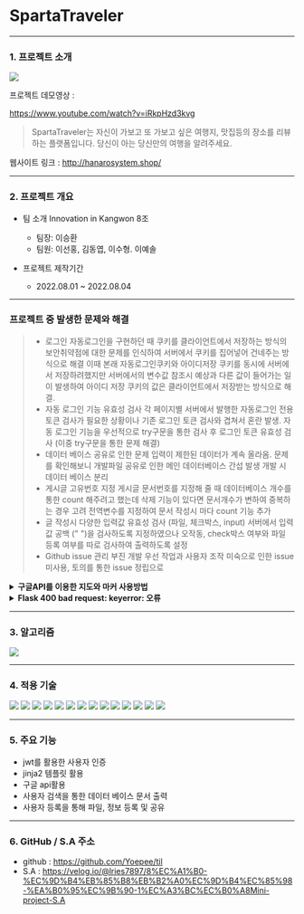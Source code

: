 # SpartaTraveler
***
### 1. 프로젝트 소개

![](https://velog.velcdn.com/images/lries7897/post/eaecfbe5-d346-4210-9ba4-a0f1d7b8e57a/image.png)

프로젝트 데모영상 : 

https://www.youtube.com/watch?v=iRkpHzd3kvg

 >SpartaTraveler는 자신이 가보고 또 가보고 싶은 여행지, 맛집등의 장소를 리뷰하는 플랫폼입니다.
 당신이 아는 당신만의 여행을 알려주세요.

웹사이트 링크 : http://hanarosystem.shop/

***

### 2. 프로젝트 개요

+ 팀 소개
	Innovation in Kangwon 8조
    
    - 팀장: 이승환
    - 팀원: 이선홍, 김동엽, 이수형. 이예솔
    

+ 프로젝트 제작기간
  -  2022.08.01 ~ 2022.08.04
    
    
***   
### 프로젝트 중 발생한 문제와 해결
> - 로그인
자동로그인을 구현하던 때 쿠키를 클라이언트에서 저장하는 방식의 보안취약점에 대한 문제를 인식하여 서버에서 쿠키를 집어넣어 건네주는 방식으로 해결
이때 본래 자동로그인쿠키와 아이디저장 쿠키를 동시에 서버에서 저장하려했지만 서버에서의 변수값 참조시 예상과 다른 값이 들어가는 일이 발생하여 아이디 저장 쿠키의 값은 클라이언트에서 저장받는 방식으로 해결.
> - 자동 로그인 기능 유효성 검사
각 페이지별 서버에서 발행한 자동로그인 전용 토큰 검사가 필요한 상황이나 기존 로그인 토큰 검사와 겹쳐서 혼란 발생.
자동 로그인 기능을 우선적으로 try구문을 통한 검사 후 로그인 토큰 유효성 검사 (이중 try구문을 통한 문제 해결)
> - 데이터 베이스 공유로 인한 문제
입력이 제한된 데이터가 계속 올라옴. 문제를 확인해보니 개발파일 공유로 인한 메인 데이터베이스 간섭 발생
개발 시 데이터 베이스 분리
> - 게시글 고유번호 지정
게시글 문서번호를 지정해 줄 때 데이터베이스 개수를 통한 count 해주려고 했는데 삭제 기능이 있다면 문서개수가 변하여 중복하는 경우 고려
전역변수를 지정하여 문서 작성시 마다 count 기능 추가
> - 글 작성시 다양한 입력값 유효성 검사 (파일, 체크박스, input)
 서버에서 입력값 공백 (" ")을 검사하도록 지정하였으나 오작동, check박스 여부와 파일 등록 여부를 따로 검사하여 출력하도록 설정
> - Github issue 관리 부진
개발 우선 작업과 사용자 조작 미숙으로 인한 issue 미사용, 토의를 통한 issue 정립으로 

<details>
    <summary>
        <b>구글API를 이용한 지도와 마커 사용방법</b>
    </summary>
<br>구글지도 api를 써본적이 없지만 (https://developers.google.com/maps/gmp-get-started?hl=ko#api-key) 와 (https://floor5th.tistory.com/88) 를 참고하여 구현하였다

</details>

<details>
    <summary>
        <b>Flask 400 bad request: keyerror: 오류</b>
    </summary>
<br>클라이언트로부터 서버가 데이터를 받는 순간 Flask 400 bad request: keyerror:오류가 발생하였지만 코드를 아래와 같이 바꾸니 오류가 해결되었다.

```python
	##원래의 코드
	@app.route('/checkrecord/delete', methods=['POST'])
	def delete_record():
	    title_receive = request.form['music_title']		##이 줄
	    return jsonify({'result': 'success'})

	##변경 후 
	@app.route('/checkrecord/delete', methods=['POST'])
	def delete_record():
	    title_receive = request.form.get('music_title', False)	##이 줄
	    db.music_diary.delete_one({'music_title': title_receive})
	    return jsonify({'result': 'success'})
```

</details>

    
***
### 3. 알고리즘
![](https://velog.velcdn.com/images/lries7897/post/f4b572cc-cb7a-4d5a-b6cc-67c452f694cf/image.png)
    
***

### 4. 적용 기술
<img src="https://img.shields.io/badge/Jinja-B41717?style=for-the-badge&logo=jinja&logoColor=white">
<img src="https://img.shields.io/badge/Git-F05032?style=for-the-badge&logo=git&logoColor=white">
<img src="https://img.shields.io/badge/HTML5-E34F26?style=for-the-badge&logo=HTML5&logoColor=white">
<img src="https://img.shields.io/badge/JavaScript-F7DF1E?style=for-the-badge&logo=javascript&logoColor=white">
<img src="https://img.shields.io/badge/Bulma-00D1B2?style=for-the-badge&logo=Bulma&logoColor=white">
<img src="https://img.shields.io/badge/Font Awesome-528DD7?style=for-the-badge&logo=font awesome&logoColor=white">
<img src="https://img.shields.io/badge/Google Maps-4285F4?style=for-the-badge&logo=Google Maps&logoColor=white">
<img src="https://img.shields.io/badge/CSS3-1572B6?style=for-the-badge&logo=CSS3&logoColor=white">
<img src="https://img.shields.io/badge/JQuery-0769AD?style=for-the-badge&logo=jquery&logoColor=white">
<img src="https://img.shields.io/badge/Python-3776AB?style=for-the-badge&logo=Python&logoColor=white">
<img src="https://img.shields.io/badge/aws-232F3E?style=for-the-badge&logo=Amazon AWS&logoColor=white">
<img src="https://img.shields.io/badge/Bootstrap-7952B3?style=for-the-badge&logo=Bootstrap&logoColor=white">
<img src="https://img.shields.io/badge/GitHub-181717?style=for-the-badge&logo=GitHub&logoColor=white">
<img src="https://img.shields.io/badge/Flask-000000?style=for-the-badge&logo=Flask&logoColor=white">


*** 
### 5. 주요 기능
+ jwt를 활용한 사용자 인증
+ jinja2 템플릿 활용
+ 구글 api활용
+ 사용자 검색을 통한 데이터 베이스 문서 출력
+ 사용자 등록을 통해 파일, 정보 등록 및 공유



*** 
### 6. GitHub / S.A 주소 
+ github : https://github.com/Yoepee/til
+ S.A : https://velog.io/@lries7897/8%EC%A1%B0-%EC%9D%B4%EB%85%B8%EB%B2%A0%EC%9D%B4%EC%85%98-%EA%B0%95%EC%9B%90-1%EC%A3%BC%EC%B0%A8Mini-project-S.A
